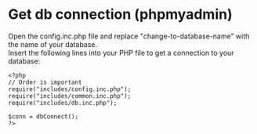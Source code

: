 # Get db connection (phpmyadmin)

Open the config.inc.php file and replace "change-to-database-name" with the name of your database.<br>
Insert the following lines into your PHP file to get a connection to your database:

```
<?php
// Order is important
require("includes/config.inc.php");
require("includes/common.inc.php");
require("includes/db.inc.php");

$conn = dbConnect();
?>
```
